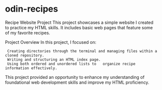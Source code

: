# odin-recipes
Recipe Website Project
This project showcases a simple website I created to practice my HTML skills. It includes basic web pages that feature some of my favorite recipes.

Project Overview
In this project, I focused on:

     Creating directories through the terminal and managing files within a cloned repository.
     Writing and structuring an HTML index page.
     Using both ordered and unordered lists to   organize recipe information effectively.
This project provided an opportunity to enhance my understanding of foundational web development skills and improve my HTML proficiency.